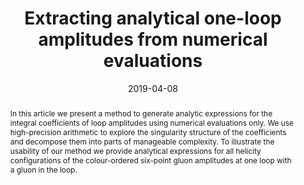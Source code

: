 ---
title: "Extracting analytical one-loop amplitudes from numerical evaluations"
authors:
- admin
- Daniel Maitre
date: "2019-04-08"
doi: ""

# Schedule page publish date (NOT publication's date).
publishDate: ""

# Publication type.
# Legend: 0 = Uncategorized; 1 = Conference paper; 2 = Journal article;
# 3 = Preprint / Working Paper; 4 = Report; 5 = Book; 6 = Book section;
# 7 = Thesis; 8 = Patent
publication_types: ["3"]

# Publication name and optional abbreviated publication name.
publication: ""
publication_short: ""

abstract: In this article we present a method to generate analytic expressions for the integral coefficients of loop amplitudes using numerical evaluations only. We use high-precision arithmetic to explore the singularity structure of the coefficients and decompose them into parts of manageable complexity. To illustrate the usability of our method we provide analytical expressions for all helicity configurations of the colour-ordered six-point gluon amplitudes at one loop with a gluon in the loop.

# Summary. An optional shortened abstract.
summary: 

tags:
- QCD
- Scattering Amplitudes
- Loop Calculations
featured: true

links:
url_pdf: https://arxiv.org/abs/1904.04067

# Featured image
# To use, add an image named `featured.jpg/png` to your page's folder. 
image:
  caption: 'Image credit: [Giuseppe De Laurentis]'
  focal_point: ""
  preview_only: false

# Associated Projects (optional).
#   Associate this publication with one or more of your projects.
#   Simply enter your project's folder or file name without extension.
#   E.g. `internal-project` references `content/project/internal-project/index.md`.
#   Otherwise, set `projects: []`.
# projects:
# - internal-project

# Slides (optional).
#   Associate this publication with Markdown slides.
#   Simply enter your slide deck's filename without extension.
#   E.g. `slides: "example"` references `content/slides/example/index.md`.
#   Otherwise, set `slides: ""`.
# slides: example
---